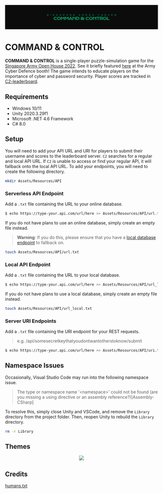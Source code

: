 <div align="center">
    <img src="resources/banner.png" />
</div>

# COMMAND & CONTROL

**COMMAND & CONTROL** is a single-player puzzle-simulation game for the [Singapore Army Open House 2022](https://www.mindef.gov.sg/web/portal/mindef/news-and-events/latest-releases/article-detail/2022/May/06may22_fs). See it briefly featured [here](https://www.facebook.com/plugins/video.php?height=250&href=https%3A%2F%2Fwww.facebook.com%2Foursingaporearmy%2Fvideos%2F1428028877712911%2F&show_text=false&t=150) at the Army Cyber Defence booth! The game intends to educate players on the importance of cyber and password security. Player scores are tracked in [C2-leaderboard](https://github.com/winstxnhdw/C2-leaderboard).

## Requirements

- Windows 10/11
- Unity 2020.3.29f1
- Microsoft .NET 4.6 Framework
- C# 8.0

## Setup

You will need to add your API URL and URI for players to submit their username and scores to the leaderboard server. `C2` searches for a regular and local API URL. If `C2` is unable to access or find your regular API, it will fallback onto the local API URL. To add your endpoints, you will need to create the following directory.

```bash
mkdir Assets/Resources/API
```

### Serverless API Endpoint

Add a `.txt` file containing the URL to your online database.

```bash
$ echo https://type-your.api.com/url/here >> Assets/Resources/API/url.txt
```

If you do not have plans to use an online database, simply create an empty file instead.

> **Warning**: If you do this, please ensure that you have a [local database endpoint](#local-api-endpoint) to fallback on.

```bash
touch Assets/Resources/API/url.txt
```

### Local API Endpoint

Add a `.txt` file containing the URL to your local database.

```bash
$ echo https://type-your.api.com/url/here >> Assets/Resources/API/url_local.txt
```

If you do not have plans to use a local database, simply create an empty file instead.

```bash
touch Assets/Resources/API/url_local.txt
```

### Server URI Endpoints

Add a `.txt` file containing the URI endpoint for your REST requests.

> e.g. /api/somesecretkeythatyoudontwantotherstoknow/submit

```bash
$ echo https://type-your.api.com/url/here >> Assets/Resources/API/uri.txt
```

## Namespace Issues

Occasionally, Visual Studio Code may run into the following namespace issue.

> The type or namespace name '\<namespace\>' could not be found \(are you missing a using directive or an assembly reference?\)\[Assembly-CSharp\]

To resolve this, simply close Unity and VSCode, and remove the `Library` directory from the project folder. Then, reopen Unity to rebuild the `Library` directory.

```bash
rm -r Library
```

## Themes

<div align="center">
    <img src="resources/preview.gif" />
</div>

## Credits

[humans.txt](humans.txt)
